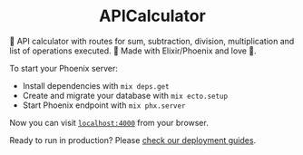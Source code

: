 <h1 align="center">
  <br>
  APICalculator
  <br>
</h1>

🧮 API calculator with routes for sum, subtraction, division, multiplication and list of operations executed. 
🍷 Made with Elixir/Phoenix and love 💝.

To start your Phoenix server:

  * Install dependencies with `mix deps.get`
  * Create and migrate your database with `mix ecto.setup`
  * Start Phoenix endpoint with `mix phx.server`

Now you can visit [`localhost:4000`](http://localhost:4000) from your browser.

Ready to run in production? Please [check our deployment guides](https://hexdocs.pm/phoenix/deployment.html).